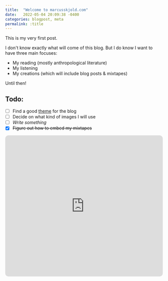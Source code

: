 ```yaml
---
title:  "Welcome to marcusskjold.com"
date:   2022-05-04 20:09:38 -0400
categories: blogpost, meta
permalink: :title
---
```


This is my very first post.

I don't know exactly what will come of this blog. But I do know I want to have three main focuses:

- My reading (mostly anthropological literature)
- My listening
- My creations (which will include blog posts & mixtapes)

Until then!

## Todo:

- [ ] Find a good [theme](http://jekyllthemes.org/) for the blog
- [ ] Decide on what kind of images I will use
- [ ] *Write something*
- [X] ~~Figure out how to embed my mixtapes~~

<iframe src="https://embed.podcasts.apple.com/us/podcast/movie-star-galaxy/id1603692357?itsct=podcast_box_player&amp;itscg=30200&amp;ls=1&amp;theme=auto" height="450px" frameborder="0" sandbox="allow-forms allow-popups allow-same-origin allow-scripts allow-top-navigation-by-user-activation" allow="autoplay *; encrypted-media *;" style="width: 100%; max-width: 660px; overflow: hidden; border-radius: 10px; background: transparent;"></iframe>


~~~~
